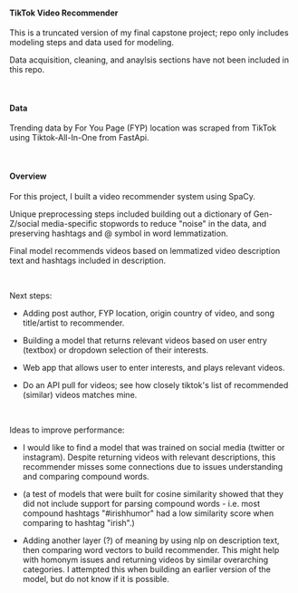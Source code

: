 #### TikTok Video Recommender

This is a truncated version of my final capstone project; repo only includes modeling steps and data used for modeling. 

Data acquisition, cleaning, and anaylsis sections have not been included in this repo.

<br /><p>

#### Data

Trending data by For You Page (FYP) location was scraped from TikTok using Tiktok-All-In-One from FastApi.

<br /><p>

#### Overview

For this project, I built a video recommender system using SpaCy. 

Unique preprocessing steps included building out a dictionary of Gen-Z/social media-specific stopwords to reduce "noise" in the data, and preserving hashtags and @ symbol in word lemmatization.

Final model recommends videos based on lemmatized video description text and hashtags included in description.

<br /><p>

Next steps:
    
* Adding post author, FYP location, origin country of video, and song title/artist to recommender. 
    
* Building a model that returns relevant videos based on user entry (textbox) or dropdown selection of their interests.
    
* Web app that allows user to enter interests, and plays relevant videos.
    
* Do an API pull for videos; see how closely tiktok's list of recommended (similar) videos matches mine.
    
    
<br /><p>
  
Ideas to improve performance:
   
* I would like to find a model that was trained on social media (twitter or instagram). Despite returning videos with relevant descriptions, this recommender misses some connections due to issues understanding and comparing compound words.
   
* (a test of models that were built for cosine similarity showed that they did not include support for parsing compound words - i.e. most compound hashtags "#irishhumor" had a low similarity score when comparing to hashtag "irish".)
    
* Adding another layer (?) of meaning by using nlp on description text, then comparing word vectors to build recommender. This might help with homonym issues and returning videos by similar overarching categories. I attempted this when building an earlier version of the model, but do not know if it is possible. 
